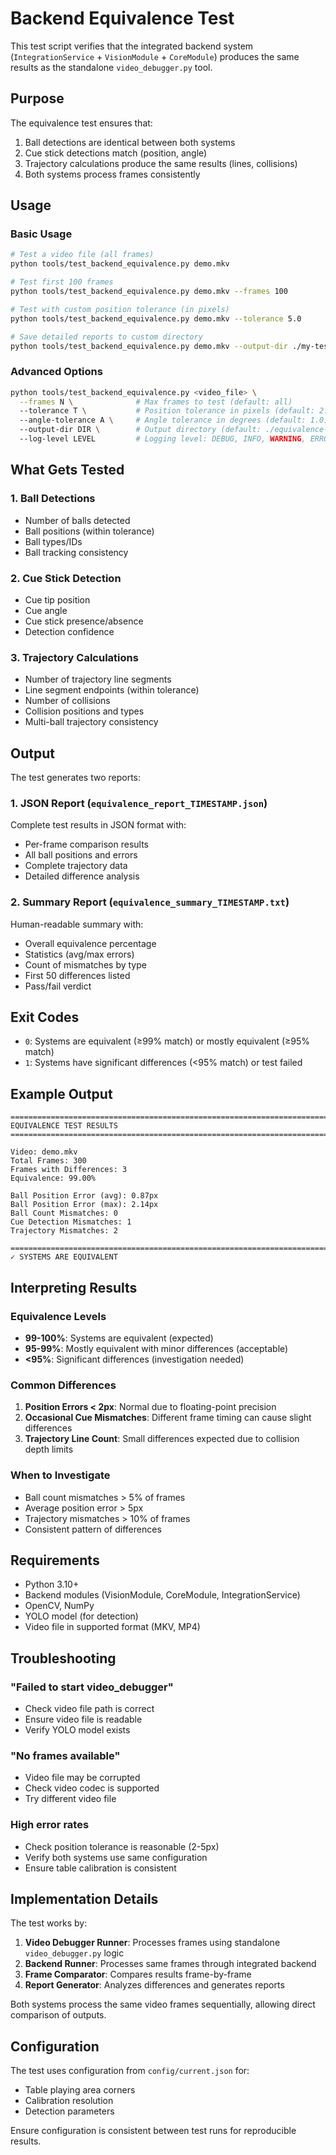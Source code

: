 # Backend Equivalence Test

This test script verifies that the integrated backend system (`IntegrationService` + `VisionModule` + `CoreModule`) produces the same results as the standalone `video_debugger.py` tool.

## Purpose

The equivalence test ensures that:
1. Ball detections are identical between both systems
2. Cue stick detections match (position, angle)
3. Trajectory calculations produce the same results (lines, collisions)
4. Both systems process frames consistently

## Usage

### Basic Usage

```bash
# Test a video file (all frames)
python tools/test_backend_equivalence.py demo.mkv

# Test first 100 frames
python tools/test_backend_equivalence.py demo.mkv --frames 100

# Test with custom position tolerance (in pixels)
python tools/test_backend_equivalence.py demo.mkv --tolerance 5.0

# Save detailed reports to custom directory
python tools/test_backend_equivalence.py demo.mkv --output-dir ./my-test-results
```

### Advanced Options

```bash
python tools/test_backend_equivalence.py <video_file> \
  --frames N \              # Max frames to test (default: all)
  --tolerance T \           # Position tolerance in pixels (default: 2.0)
  --angle-tolerance A \     # Angle tolerance in degrees (default: 1.0)
  --output-dir DIR \        # Output directory (default: ./equivalence-test-results)
  --log-level LEVEL         # Logging level: DEBUG, INFO, WARNING, ERROR
```

## What Gets Tested

### 1. Ball Detections
- Number of balls detected
- Ball positions (within tolerance)
- Ball types/IDs
- Ball tracking consistency

### 2. Cue Stick Detection
- Cue tip position
- Cue angle
- Cue stick presence/absence
- Detection confidence

### 3. Trajectory Calculations
- Number of trajectory line segments
- Line segment endpoints (within tolerance)
- Number of collisions
- Collision positions and types
- Multi-ball trajectory consistency

## Output

The test generates two reports:

### 1. JSON Report (`equivalence_report_TIMESTAMP.json`)
Complete test results in JSON format with:
- Per-frame comparison results
- All ball positions and errors
- Complete trajectory data
- Detailed difference analysis

### 2. Summary Report (`equivalence_summary_TIMESTAMP.txt`)
Human-readable summary with:
- Overall equivalence percentage
- Statistics (avg/max errors)
- Count of mismatches by type
- First 50 differences listed
- Pass/fail verdict

## Exit Codes

- `0`: Systems are equivalent (≥99% match) or mostly equivalent (≥95% match)
- `1`: Systems have significant differences (<95% match) or test failed

## Example Output

```
================================================================================
EQUIVALENCE TEST RESULTS
================================================================================

Video: demo.mkv
Total Frames: 300
Frames with Differences: 3
Equivalence: 99.00%

Ball Position Error (avg): 0.87px
Ball Position Error (max): 2.14px
Ball Count Mismatches: 0
Cue Detection Mismatches: 1
Trajectory Mismatches: 2

================================================================================
✓ SYSTEMS ARE EQUIVALENT
```

## Interpreting Results

### Equivalence Levels

- **99-100%**: Systems are equivalent (expected)
- **95-99%**: Mostly equivalent with minor differences (acceptable)
- **<95%**: Significant differences (investigation needed)

### Common Differences

1. **Position Errors < 2px**: Normal due to floating-point precision
2. **Occasional Cue Mismatches**: Different frame timing can cause slight differences
3. **Trajectory Line Count**: Small differences expected due to collision depth limits

### When to Investigate

- Ball count mismatches > 5% of frames
- Average position error > 5px
- Trajectory mismatches > 10% of frames
- Consistent pattern of differences

## Requirements

- Python 3.10+
- Backend modules (VisionModule, CoreModule, IntegrationService)
- OpenCV, NumPy
- YOLO model (for detection)
- Video file in supported format (MKV, MP4)

## Troubleshooting

### "Failed to start video_debugger"
- Check video file path is correct
- Ensure video file is readable
- Verify YOLO model exists

### "No frames available"
- Video file may be corrupted
- Check video codec is supported
- Try different video file

### High error rates
- Check position tolerance is reasonable (2-5px)
- Verify both systems use same configuration
- Ensure table calibration is consistent

## Implementation Details

The test works by:

1. **Video Debugger Runner**: Processes frames using standalone `video_debugger.py` logic
2. **Backend Runner**: Processes same frames through integrated backend
3. **Frame Comparator**: Compares results frame-by-frame
4. **Report Generator**: Analyzes differences and generates reports

Both systems process the same video frames sequentially, allowing direct comparison of outputs.

## Configuration

The test uses configuration from `config/current.json` for:
- Table playing area corners
- Calibration resolution
- Detection parameters

Ensure configuration is consistent between test runs for reproducible results.
